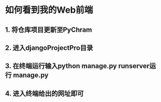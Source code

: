 # 如何看到我的Web前端
## 1. 将仓库项目更新至PyChram
## 2. 进入djangoProjectPro目录
## 3. 在终端运行输入python manage.py runserver运行 manage.py
## 4. 进入终端给出的网址即可